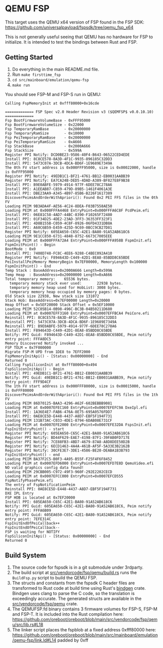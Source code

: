 # QEMU FSP

This target uses the QEMU x64 version of FSP found in the FSP SDK:
https://github.com/universalpayload/fspsdk/tree/qemu_fsp_x64

This is not generally useful seeing that QEMU has no hardware for FSP to
initialize. It is intended to test the bindings between Rust and FSP.

## Getting Started

1. Do everything in the main README.md file.
2. Run `make firsttime_fsp`
3. `cd src/mainboard/emulation/qemu-fsp`
4. `make run`

You should see FSP-M and FSP-S run in QEMU:

```
Calling FspMemoryInit at 0xfff80000+0x16cde

============= FSP Spec v2.0 Header Revision v3 ($QEMFSP$ v0.0.10.10) =============
Fsp BootFirmwareVolumeBase - 0xFFF95000
Fsp BootFirmwareVolumeSize - 0x22000
Fsp TemporaryRamBase       - 0x20000000
Fsp TemporaryRamSize       - 0x10000
Fsp PeiTemporaryRamBase    - 0x20000000
Fsp PeiTemporaryRamSize    - 0xA666
Fsp StackBase              - 0x2000A666
Fsp StackSize              - 0x599A
Register PPI Notify: DCD0BE23-9586-40F4-B643-06522CED4EDE
Install PPI: 8C8CE578-8A3D-4F1C-9935-896185C32DD3
Install PPI: 5473C07A-3DCB-4DCA-BD6F-1E9689E7349A
The 0th FV start address is 0x000FFF95000, size is 0x00022000, handle is 0xFFF95000
Register PPI Notify: 49EDB1C1-BF21-4761-BB12-EB0031AABB39
Register PPI Notify: EA7CA24B-DED5-4DAD-A389-BF827E8F9B38
Install PPI: B9E0ABFE-5979-4914-977F-6DEE78C278A6
Install PPI: A1EEAB87-C859-479D-89B5-1461F4061A3E
Install PPI: DBE23AA9-A345-4B97-85B6-B226F1617389
DiscoverPeimsAndOrderWithApriori(): Found 0x2 PEI FFS files in the 0th FV
Loading PEIM 9B3ADA4F-AE56-4C24-8DEA-F03B7558AE50
Loading PEIM at 0x000FFFA4468 EntryPoint=0x000FFFA6C8F PcdPeim.efi
Install PPI: 06E81C58-4AD7-44BC-8390-F10265F72480
Install PPI: 01F34D25-4DE2-23AD-3FF3-36353FF323F1
Install PPI: 4D8B155B-C059-4C8F-8926-06FD4331DB8A
Install PPI: A60C6B59-E459-425D-9C69-0BCC9CB27D81
Register PPI Notify: 605EA650-C65C-42E1-BA80-91A52AB618C6
Loading PEIM 9E1CC850-6731-4848-8752-6673C7005EEE
Loading PEIM at 0x000FFFA72A4 EntryPoint=0x000FFFA958B FspmInit.efi
FspmInitPoint() - Begin
BootMode : 0x0
Install PPI: 7408D748-FC8C-4EE6-9288-C4BEC092A410
Register PPI Notify: F894643D-C449-42D1-8EA8-85BDD8C65BDE
PeiInstallPeiMemory MemoryBegin 0x7EF00000, MemoryLength 0x100000
FspmInitPoint() - End
Temp Stack : BaseAddress=0x2000A666 Length=0x599A
Temp Heap  : BaseAddress=0x20000000 Length=0xA666
Total temporary memory:    65536 bytes.
  temporary memory stack ever used:       22938 bytes.
  temporary memory heap used for HobList: 3008 bytes.
  temporary memory heap occupied by memory pages: 0 bytes.
Old Stack size 22938, New stack size 131072
Stack Hob: BaseAddress=0x7EF00000 Length=0x20000
Heap Offset = 0x5EF20000 Stack Offset = 0x5EF10000
Loading PEIM 52C05B14-0B98-496C-BC3B-04B50211D680
Loading PEIM at 0x0007EFF3160 EntryPoint=0x0007EFFBCA4 PeiCore.efi
Reinstall PPI: 8C8CE578-8A3D-4F1C-9935-896185C32DD3
Reinstall PPI: 5473C07A-3DCB-4DCA-BD6F-1E9689E7349A
Reinstall PPI: B9E0ABFE-5979-4914-977F-6DEE78C278A6
Install PPI: F894643D-C449-42D1-8EA8-85BDD8C65BDE
Notify: PPI Guid: F894643D-C449-42D1-8EA8-85BDD8C65BDE, Peim notify entry point: FFFA8DC5
Memory Discovered Notify invoked ...
FSP TOLM = 0x7F000000
Migrate FSP-M UPD from 1DE8 to 7EFF2000 
FspMemoryInitApi() - [Status: 0x00000000] - End
Returned 0
Calling FspSiliconInit at 0xfff80000+0x494
FspSiliconInitApi() - Begin
Install PPI: 49EDB1C1-BF21-4761-BB12-EB0031AABB39
Notify: PPI Guid: 49EDB1C1-BF21-4761-BB12-EB0031AABB39, Peim notify entry point: FFF9D4CF
The 1th FV start address is 0x000FFF80000, size is 0x00015000, handle is 0xFFF80000
DiscoverPeimsAndOrderWithApriori(): Found 0x4 PEI FFS files in the 1th FV
Loading PEIM 86D70125-BAA3-4296-A62F-602BEBBB9081
Loading PEIM at 0x0007EFEC160 EntryPoint=0x0007EFEFC9A DxeIpl.efi
Install PPI: 1A36E4E7-FAB6-476A-8E75-695A0576FDD7
Install PPI: 0AE8CE5D-E448-4437-A8D7-EBF5F194F731
Loading PEIM 131B73AC-C033-4DE1-8794-6DAB08E731CF
Loading PEIM at 0x0007EFE2000 EntryPoint=0x0007EFE32DA FspsInit.efi
FspInitEntryPoint() - start
Register PPI Notify: 605EA650-C65C-42E1-BA80-91A52AB618C6
Register PPI Notify: BD44F629-EAE7-4198-87F1-39FAB0FD717E
Register PPI Notify: 7CE88FB3-4BD7-4679-87A8-A8D8DEE50D2B
Register PPI Notify: 6ECD1463-4A4A-461B-AF5F-5A33E3B2162B
Register PPI Notify: 30CFE3E7-3DE1-4586-BE20-DEABA1B3B793
FspInitEntryPoint() - end
Loading PEIM BA37F2C5-B0F3-4A95-B55F-F25F4F6F8452
Loading PEIM at 0x0007EFD6000 EntryPoint=0x0007EFD7E8D QemuVideo.efi
NO valid graphics config data found!
Loading PEIM 29CBB005-C972-49F3-960F-292E2202CECD
Loading PEIM at 0x0007EFCC000 EntryPoint=0x0007EFCD555 FspNotifyPhasePeim.efi
The entry of FspNotificationPeim
Reinstall PPI: 0AE8CE5D-E448-4437-A8D7-EBF5F194F731
DXE IPL Entry
FSP HOB is located at 0x7EF20000
Install PPI: 605EA650-C65C-42E1-BA80-91A52AB618C6
Notify: PPI Guid: 605EA650-C65C-42E1-BA80-91A52AB618C6, Peim notify entry point: FFFA6B09
Notify: PPI Guid: 605EA650-C65C-42E1-BA80-91A52AB618C6, Peim notify entry point: 7EFE314C
FspInitEndOfPeiCallback++
FspInitEndOfPeiCallback--
FSP is waiting for NOTIFY
FspSiliconInitApi() - [Status: 0x00000000] - End
Returned 0
```

## Build System

1. The source code for fspsdk is in a git submodule under 3rdparty.
2. The build script at
   [src/vendorcode/fsp/qemu/build.rs](https://github.com/oreboot/oreboot/blob/main/src/vendorcode/fsp/qemu/build.rs)
   runs the `BuildFsp.py` script to build the QEMU FSP. 
3. The structs and constants from the fspsdk C header files are transformed to
   Rust code at build time using Rust's
   [bindgen](https://rust-lang.github.io/rust-bindgen/) crate. Bindgen uses
   clang to parse the C code, so the translation is exceedingly accurate. The
   generated structs are available in the
   [src/vendorcode/fsp/qemu](https://github.com/oreboot/oreboot/blob/main/src/vendorcode/fsp/qemu/build.rs)
   crate.
4. The QEMUFSP.fd binary contains 3 firmware volumes for FSP-S, FSP-M and
   FSP-T. It is included into the Rust compilation here:
   https://github.com/oreboot/oreboot/blob/main/src/vendorcode/fsp/qemu/src/lib.rs#L18
5. The linker script places the fspblob at a fixed address 0xfff80000 here:
   https://github.com/oreboot/oreboot/blob/main/src/mainboard/emulation/qemu-fsp/link.ld#L14
   padded by 0xff
